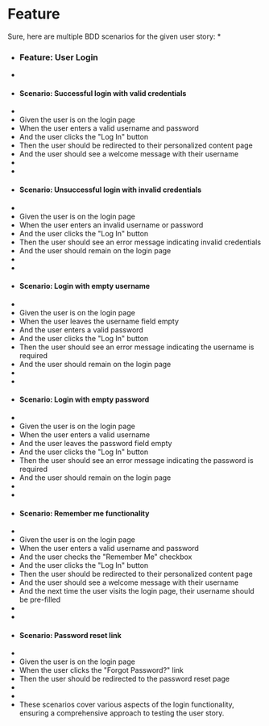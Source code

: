 # Feature

Sure, here are multiple BDD scenarios for the given user story:
* 
* ### Feature: User Login
* 
* #### Scenario: Successful login with valid credentials
* 
* Given the user is on the login page
* When the user enters a valid username and password
* And the user clicks the "Log In" button
* Then the user should be redirected to their personalized content page
* And the user should see a welcome message with their username
* 
* 
* #### Scenario: Unsuccessful login with invalid credentials
* 
* Given the user is on the login page
* When the user enters an invalid username or password
* And the user clicks the "Log In" button
* Then the user should see an error message indicating invalid credentials
* And the user should remain on the login page
* 
* 
* #### Scenario: Login with empty username
* 
* Given the user is on the login page
* When the user leaves the username field empty
* And the user enters a valid password
* And the user clicks the "Log In" button
* Then the user should see an error message indicating the username is required
* And the user should remain on the login page
* 
* 
* #### Scenario: Login with empty password
* 
* Given the user is on the login page
* When the user enters a valid username
* And the user leaves the password field empty
* And the user clicks the "Log In" button
* Then the user should see an error message indicating the password is required
* And the user should remain on the login page
* 
* 
* #### Scenario: Remember me functionality
* 
* Given the user is on the login page
* When the user enters a valid username and password
* And the user checks the "Remember Me" checkbox
* And the user clicks the "Log In" button
* Then the user should be redirected to their personalized content page
* And the user should see a welcome message with their username
* And the next time the user visits the login page, their username should be pre-filled
* 
* 
* #### Scenario: Password reset link
* 
* Given the user is on the login page
* When the user clicks the "Forgot Password?" link
* Then the user should be redirected to the password reset page
* 
* 
* These scenarios cover various aspects of the login functionality, ensuring a comprehensive approach to testing the user story.